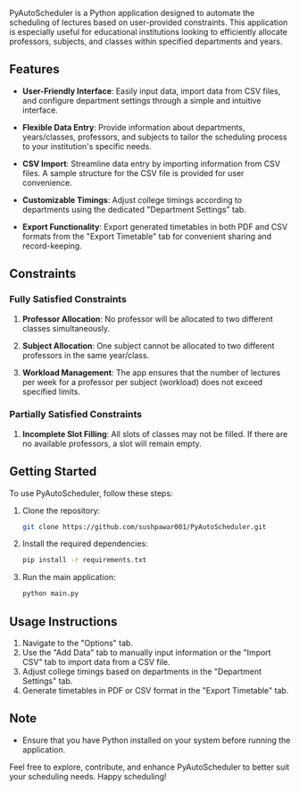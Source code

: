 PyAutoScheduler is a Python application designed to automate the scheduling of lectures based on user-provided constraints. This application is especially useful for educational institutions looking to efficiently allocate professors, subjects, and classes within specified departments and years.

## Features

- **User-Friendly Interface**: Easily input data, import data from CSV files, and configure department settings through a simple and intuitive interface.

- **Flexible Data Entry**: Provide information about departments, years/classes, professors, and subjects to tailor the scheduling process to your institution's specific needs.

- **CSV Import**: Streamline data entry by importing information from CSV files. A sample structure for the CSV file is provided for user convenience.

- **Customizable Timings**: Adjust college timings according to departments using the dedicated "Department Settings" tab.

- **Export Functionality**: Export generated timetables in both PDF and CSV formats from the "Export Timetable" tab for convenient sharing and record-keeping.

## Constraints

### Fully Satisfied Constraints

1. **Professor Allocation**: No professor will be allocated to two different classes simultaneously.

2. **Subject Allocation**: One subject cannot be allocated to two different professors in the same year/class.

3. **Workload Management**: The app ensures that the number of lectures per week for a professor per subject (workload) does not exceed specified limits.

### Partially Satisfied Constraints

1. **Incomplete Slot Filling**: All slots of classes may not be filled. If there are no available professors, a slot will remain empty.

## Getting Started

To use PyAutoScheduler, follow these steps:

1. Clone the repository:

   ```bash
   git clone https://github.com/sushpawar001/PyAutoScheduler.git
   ```

2. Install the required dependencies:

   ```bash
   pip install -r requirements.txt
   ```

3. Run the main application:

   ```bash
   python main.py
   ```

## Usage Instructions

1. Navigate to the "Options" tab.
2. Use the "Add Data" tab to manually input information or the "Import CSV" tab to import data from a CSV file.
3. Adjust college timings based on departments in the "Department Settings" tab.
4. Generate timetables in PDF or CSV format in the "Export Timetable" tab.

## Note

- Ensure that you have Python installed on your system before running the application.

Feel free to explore, contribute, and enhance PyAutoScheduler to better suit your scheduling needs. Happy scheduling!